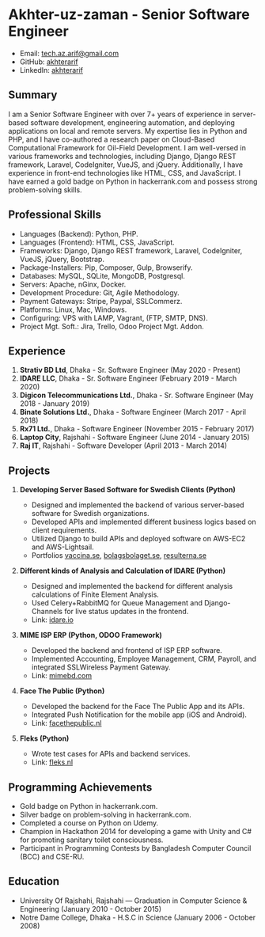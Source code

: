 # Akhter-uz-zaman - Senior Software Engineer

- Email: tech.az.arif@gmail.com
- GitHub: [akhterarif](https://github.com/akhterarif)
- LinkedIn: [akhterarif](https://www.linkedin.com/in/akhterarif/)

## Summary

I am a Senior Software Engineer with over 7+ years of experience in server-based software development, engineering automation, and deploying applications on local and remote servers. My expertise lies in Python and PHP, and I have co-authored a research paper on Cloud-Based Computational Framework for Oil-Field Development. I am well-versed in various frameworks and technologies, including Django, Django REST framework, Laravel, CodeIgniter, VueJS, and jQuery. Additionally, I have experience in front-end technologies like HTML, CSS, and JavaScript. I have earned a gold badge on Python in hackerrank.com and possess strong problem-solving skills.

## Professional Skills

- Languages (Backend): Python, PHP.
- Languages (Frontend): HTML, CSS, JavaScript.
- Frameworks: Django, Django REST framework, Laravel, CodeIgniter, VueJS, jQuery, Bootstrap.
- Package-Installers: Pip, Composer, Gulp, Browserify.
- Databases: MySQL, SQLite, MongoDB, Postgresql.
- Servers: Apache, nGinx, Docker.
- Development Procedure: Git, Agile Methodology.
- Payment Gateways: Stripe, Paypal, SSLCommerz.
- Platforms: Linux, Mac, Windows.
- Configuring: VPS with LAMP, Vagrant, (FTP, SMTP, DNS).
- Project Mgt. Soft.: Jira, Trello, Odoo Project Mgt. Addon.

## Experience

1. **Strativ BD Ltd**, Dhaka - Sr. Software Engineer (May 2020 - Present)
2. **IDARE LLC**, Dhaka - Sr. Software Engineer (February 2019 - March 2020)
3. **Digicon Telecommunications Ltd.**, Dhaka - Sr. Software Engineer (May 2018 - January 2019)
4. **Binate Solutions Ltd.**, Dhaka - Software Engineer (March 2017 - April 2018)
5. **Rx71 Ltd.**, Dhaka - Software Engineer (November 2015 - February 2017)
6. **Laptop City**, Rajshahi - Software Engineer (June 2014 - January 2015)
7. **Raj IT**, Rajshahi - Software Developer (April 2013 - March 2014)

## Projects

1. **Developing Server Based Software for Swedish Clients (Python)**
   - Designed and implemented the backend of various server-based software for Swedish organizations.
   - Developed APIs and implemented different business logics based on client requirements.
   - Utilized Django to build APIs and deployed software on AWS-EC2 and AWS-Lightsail.
   - Portfolios [vaccina.se](https://vaccina.se/), [bolagsbolaget.se](https://bolagsbolaget.se/), [resulterna.se](https://resulterna.se/)

2. **Different kinds of Analysis and Calculation of IDARE (Python)**
   - Designed and implemented the backend for different analysis calculations of Finite Element Analysis.
   - Used Celery+RabbitMQ for Queue Management and Django-Channels for live status updates in the frontend.
   - Link: [idare.io](https://idare.io/)

3. **MIME ISP ERP (Python, ODOO Framework)**
   - Developed the backend and frontend of ISP ERP software.
   - Implemented Accounting, Employee Management, CRM, Payroll, and integrated SSLWireless Payment Gateway.
   - Link: [mimebd.com](https://www.mimebd.com/)

4. **Face The Public (Python)**
   - Developed the backend for the Face The Public App and its APIs.
   - Integrated Push Notification for the mobile app (iOS and Android).
   - Link: [facethepublic.nl](https://www.facethepublic.nl/)

5. **Fleks (Python)**
   - Wrote test cases for APIs and backend services.
   - Link: [fleks.nl](https://www.fleks.nl/)

## Programming Achievements

- Gold badge on Python in hackerrank.com.
- Silver badge on problem-solving in hackerrank.com.
- Completed a course on Python on Udemy.
- Champion in Hackathon 2014 for developing a game with Unity and C# for promoting sanitary toilet consciousness.
- Participant in Programming Contests by Bangladesh Computer Council (BCC) and CSE-RU.

## Education

- University Of Rajshahi, Rajshahi — Graduation in Computer Science & Engineering (January 2010 - October 2015)
- Notre Dame College, Dhaka - H.S.C in Science (January 2006 - October 2008)
